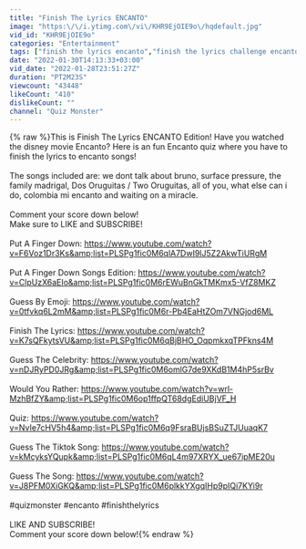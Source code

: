```yaml
---
title: "Finish The Lyrics ENCANTO"
image: "https:\/\/i.ytimg.com\/vi\/KHR9EjOIE9o\/hqdefault.jpg"
vid_id: "KHR9EjOIE9o"
categories: "Entertainment"
tags: ["finish the lyrics encanto","finish the lyrics challenge encanto","finish the lyrics encanto edition"]
date: "2022-01-30T14:13:33+03:00"
vid_date: "2022-01-28T23:51:27Z"
duration: "PT2M23S"
viewcount: "43448"
likeCount: "410"
dislikeCount: ""
channel: "Quiz Monster"
---
```

{% raw %}This is Finish The Lyrics ENCANTO Edition! Have you watched the disney movie Encanto? Here is an fun Encanto quiz where you have to finish the lyrics to encanto songs!<br /><br />The songs included are: we dont talk about bruno, surface pressure, the family madrigal, Dos Oruguitas / Two Oruguitas, all of you, what else can i do, colombia mi encanto and waiting on a miracle.<br /><br />Comment your score down below!<br />Make sure to LIKE and SUBSCRIBE!<br /><br />Put A Finger Down: <a rel="nofollow" target="blank" href="https://www.youtube.com/watch?v=F6Voz1Dr3Ks&amp;list=PLSPg1fic0M6qlA7DwI9lJ5Z2AkwTiURgM">https://www.youtube.com/watch?v=F6Voz1Dr3Ks&amp;list=PLSPg1fic0M6qlA7DwI9lJ5Z2AkwTiURgM</a><br /><br />Put A Finger Down Songs Edition: <a rel="nofollow" target="blank" href="https://www.youtube.com/watch?v=ClpUzX6aEIo&amp;list=PLSPg1fic0M6rEWuBnGkTMKmx5-VfZ8MKZ">https://www.youtube.com/watch?v=ClpUzX6aEIo&amp;list=PLSPg1fic0M6rEWuBnGkTMKmx5-VfZ8MKZ</a><br /><br />Guess By Emoji: <a rel="nofollow" target="blank" href="https://www.youtube.com/watch?v=0tfvkq6L2mM&amp;list=PLSPg1fic0M6r-Pb4EaHtZOm7VNGjod6ML">https://www.youtube.com/watch?v=0tfvkq6L2mM&amp;list=PLSPg1fic0M6r-Pb4EaHtZOm7VNGjod6ML</a><br /><br />Finish The Lyrics: <a rel="nofollow" target="blank" href="https://www.youtube.com/watch?v=K7sQFkytsVU&amp;list=PLSPg1fic0M6qBjBHO_OqpmkxqTPFkns4M">https://www.youtube.com/watch?v=K7sQFkytsVU&amp;list=PLSPg1fic0M6qBjBHO_OqpmkxqTPFkns4M</a><br /><br />Guess The Celebrity: <a rel="nofollow" target="blank" href="https://www.youtube.com/watch?v=nDJRyPD0JRg&amp;list=PLSPg1fic0M6omlG7de9XKdB1M4hP5srBv">https://www.youtube.com/watch?v=nDJRyPD0JRg&amp;list=PLSPg1fic0M6omlG7de9XKdB1M4hP5srBv</a><br /><br />Would You Rather: <a rel="nofollow" target="blank" href="https://www.youtube.com/watch?v=wrl-MzhBfZY&amp;list=PLSPg1fic0M6op1ffpQT68dgEdiUBjVF_H">https://www.youtube.com/watch?v=wrl-MzhBfZY&amp;list=PLSPg1fic0M6op1ffpQT68dgEdiUBjVF_H</a><br /><br />Quiz: <a rel="nofollow" target="blank" href="https://www.youtube.com/watch?v=NvIe7cHV5h4&amp;list=PLSPg1fic0M6q9FsraBUjsBSuZTJUuaqK7">https://www.youtube.com/watch?v=NvIe7cHV5h4&amp;list=PLSPg1fic0M6q9FsraBUjsBSuZTJUuaqK7</a><br /><br />Guess The Tiktok Song: <a rel="nofollow" target="blank" href="https://www.youtube.com/watch?v=kMcyksYQupk&amp;list=PLSPg1fic0M6qL4m97XRYX_ue67ipME20u">https://www.youtube.com/watch?v=kMcyksYQupk&amp;list=PLSPg1fic0M6qL4m97XRYX_ue67ipME20u</a><br /><br />Guess The Song: <a rel="nofollow" target="blank" href="https://www.youtube.com/watch?v=J8PFM0XiGKQ&amp;list=PLSPg1fic0M6plkkYXgqIHp9pIQi7KYi9r">https://www.youtube.com/watch?v=J8PFM0XiGKQ&amp;list=PLSPg1fic0M6plkkYXgqIHp9pIQi7KYi9r</a><br /><br />#quizmonster #encanto #finishthelyrics<br /><br />LIKE AND SUBSCRIBE!<br />Comment your score down below!{% endraw %}
